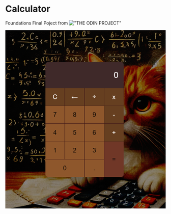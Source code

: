 # Calculator

Foundations Final Poject from !["THE ODIN PROJECT"](https://www.theodinproject.com/lessons/foundations-calculator)

![](showcase.png)
